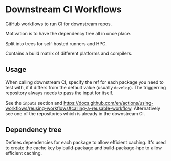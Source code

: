 # Downstream CI Workflows

GitHub workflows to run CI for downstream repos.

Motivation is to have the dependency tree all in once place.

Split into trees for self-hosted runners and HPC.

Contains a build matrix of different platforms and compilers.

## Usage

When calling downstream CI, specify the ref for each package you need to test with, if it differs from the default value (usually `develop`). The triggerring repository always needs to pass the input for itself.

See the `inputs` section and https://docs.github.com/en/actions/using-workflows/reusing-workflows#calling-a-reusable-workflow.
Alternatively see one of the repositories which is already in the downstream CI.

## Dependency tree

Defines dependencies for each package to allow efficient caching. It's used to create the cache key by build-package and build-package-hpc to allow efficient caching.
